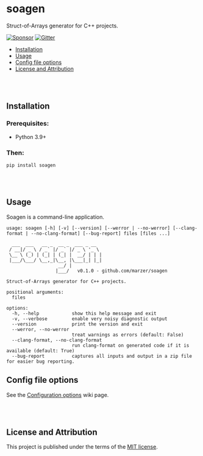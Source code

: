 # soagen

Struct-of-Arrays generator for C++ projects.

[![Sponsor](https://img.shields.io/static/v1?label=sponsor&message=%E2%9D%A4&logo=GitHub&color=%23fe8e86&style=flat-square)][sponsor]
[![Gitter](https://badges.gitter.im/marzer/community.svg)][gitter]

-   [Installation](#installation)
-   [Usage](#usage)
-   [Config file options](#config-file-options)
-   [License and Attribution](#license-and-attribution)

<br><br>

## Installation

### Prerequisites:

-   Python 3.9+

### Then:

```
pip install soagen
```

<br><br>

## Usage

Soagen is a command-line application.

```
usage: soagen [-h] [-v] [--version] [--werror | --no-werror] [--clang-format | --no-clang-format] [--bug-report] files [files ...]

  ___  ___   __ _  __ _  ___ _ __
 / __|/ _ \ / _` |/ _` |/ _ \ '_ \
 \__ \ (_) | (_| | (_| |  __/ | | |
 |___/\___/ \__,_|\__, |\___|_| |_|
                   __/ |
                  |___/   v0.1.0 - github.com/marzer/soagen

Struct-of-Arrays generator for C++ projects.

positional arguments:
  files

options:
  -h, --help            show this help message and exit
  -v, --verbose         enable very noisy diagnostic output
  --version             print the version and exit
  --werror, --no-werror
                        treat warnings as errors (default: False)
  --clang-format, --no-clang-format
                        run clang-format on generated code if it is available (default: True)
  --bug-report          captures all inputs and output in a zip file for easier bug reporting.
```

## Config file options

See the [Configuration options] wiki page.

<br><br>

## License and Attribution

This project is published under the terms of the [MIT license](https://github.com/marzer/soagen/blob/main/LICENSE.txt).

[configuration options]: https://github.com/marzer/soagen/wiki/Configuration-options
[feature request]: https://github.com/marzer/soagen/issues/new
[gitter]: https://gitter.im/marzer/community
[sponsor]: https://github.com/sponsors/marzer

